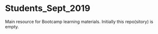 # Students_Sept_2019
Main resource for Bootcamp learning materials.  Initially this repo(sitory) is empty.
